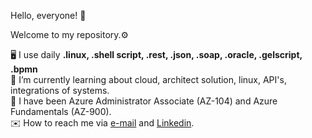  Hello, everyone! 👋
 
 Welcome to my repository.⚙
 
🖥️ I use daily <strong>.linux</s>, .shell script, .rest, .json, .soap, .oracle, .gelscript, .bpmn</strong> <br/>
📘 I’m currently learning about cloud, architect solution, linux, API's, integrations of systems.<br/>
🥇 I have been Azure Administrator Associate (AZ-104) and Azure Fundamentals (AZ-900).<br/>
✉️ How to reach me via <a href="mailto:danieldbf@gmail.com">e-mail</a> and <a href="https://www.linkedin.com/in/daniel-barros-flores-31822422/?locale=en_US" target="_blank">Linkedin</a>.<br/>

<!---
danieldbf/danieldbf is a ✨ special ✨ repository because its `README.md` (this file) appears on your GitHub profile.
You can click the Preview link to take a look at your changes.
--->
